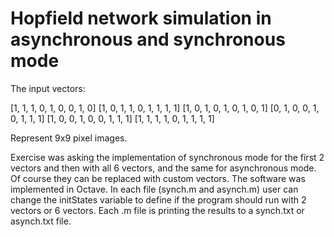 # Hopfield network simulation in asynchronous and synchronous mode

The input vectors:

[1, 1, 1, 0, 1, 0, 0, 1, 0]
[1, 0, 1, 1, 0, 1, 1, 1, 1]
[1, 0, 1, 0, 1, 0, 1, 0, 1]
[0, 1, 0, 0, 1, 0, 1, 1, 1]
[1, 0, 0, 1, 0, 0, 1, 1, 1]
[1, 1, 1, 1, 0, 1, 1, 1, 1]

Represent 9x9 pixel images.

Exercise was asking the implementation of synchronous mode for the first 2 vectors and then with all 6 vectors, and the same for asynchronous mode.
Of course they can be replaced with custom vectors.
The software was implemented in Octave.
In each file (synch.m and asynch.m) user can change the initStates variable to define if the program should run with 2 vectors or 6 vectors.
Each .m file is printing the results to a synch.txt or asynch.txt file.

